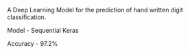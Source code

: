 A Deep Learning Model for the prediction of hand written digit classification.

Model - Sequential Keras 

Accuracy - 97.2%
